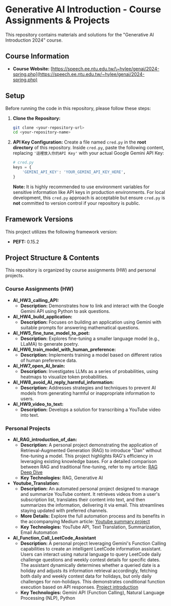 # Generative AI Introduction - Course Assignments & Projects

This repository contains materials and solutions for the "Generative AI Introduction 2024" course.

## Course Information
  * **Course Website:** [https://speech.ee.ntu.edu.tw/\~hylee/genai/2024-spring.php](https://speech.ee.ntu.edu.tw/~hylee/genai/2024-spring.php)
  
## Setup

Before running the code in this repository, please follow these steps:

1.  **Clone the Repository:**

    ```bash
    git clone <your-repository-url>
    cd <your-repository-name>
    ```

2.  **API Key Configuration:**
    Create a file named `cred.py` in the **root directory** of this repository. Inside `cred.py`, paste the following content, replacing `'這裡放入你的API Key'` with your actual Google Gemini API Key:

    ```python
    # cred.py
    keys = {
        'GEMINI_API_KEY': 'YOUR_GEMINI_API_KEY_HERE',
    }
    ```

    **Note:** It is highly recommended to use environment variables for sensitive information like API keys in production environments. For local development, this `cred.py` approach is acceptable but ensure `cred.py` is **not** committed to version control if your repository is public.

## Framework Versions

This project utilizes the following framework version:

  * **PEFT:** 0.15.2

## Project Structure & Contents

This repository is organized by course assignments (HW) and personal projects.

### Course Assignments (HW)

* **AI\_HW3\_calling\_API:**
    * **Description:** Demonstrates how to link and interact with the Google Gemini API using Python to ask questions.
* **AI\_HW4\_build\_application:**
    * **Description:** Focuses on building an application using Gemini with suitable prompts for answering mathematical questions.
* **AI\_HW5\_fine\_tune\_model\_to\_poet:**
    * **Description:** Explores fine-tuning a smaller language model (e.g., LLaMA) to generate poetry.
* **AI\_HW6\_train\_model\_with\_human\_preference:**
    * **Description:** Implements training a model based on different ratios of human preference data.
* **AI\_HW7\_open\_AI\_brain:**
    * **Description:** Investigates LLMs as a series of probabilities, using heatmaps to visualize token probabilities.
* **AI\_HW8\_avoid\_AI\_reply\_harmful\_information:**
    * **Description:** Addresses strategies and techniques to prevent AI models from generating harmful or inappropriate information to users.
* **AI\_HW9\_video\_to\_text:**
    * **Description:** Develops a solution for transcribing a YouTube video into text.

### Personal Projects

* **AI\_RAG\_introduction\_of\_dan:**
    * **Description:** A personal project demonstrating the application of Retrieval-Augmented Generation (RAG) to introduce "Dan" without fine-tuning a model. This project highlights RAG's efficiency in leveraging existing knowledge bases. For a detailed comparison between RAG and traditional fine-tuning, refer to my article: [RAG Deep Dive](https://medium.com/@p123456dan.mse99/generative-ai-introduction-2024-rag-deep-dive-15d5a9763177)
    * **Key Technologies:** RAG, Generative AI
* **Youtube\_Translation:**
    * **Description:** An automated personal project designed to manage and summarize YouTube content. It retrieves videos from a user's subscription list, translates their content into text, and then summarizes the information, delivering it via email. This streamlines staying updated with preferred channels.
    * **More Details:** Explore the full automation process and its benefits in the accompanying Medium article: [Youtube summary project](https://medium.com/@p123456dan.mse99/%E5%9C%A8%E8%B3%87%E8%A8%8A%E7%88%86%E7%82%B8%E7%9A%84%E6%99%82%E4%BB%A3-%E5%85%89%E6%98%AF%E6%AF%8F%E5%A4%A9%E8%BF%BD%E8%B9%A4%E5%96%9C%E6%AD%A1%E7%9A%84-youtuber-%E6%88%96%E6%96%B0%E8%81%9E%E9%A0%BB%E9%81%93%E6%9B%B4%E6%96%B0%E5%B0%B1%E8%80%97%E8%B2%BB%E4%B8%8D%E5%B0%91%E6%99%82%E9%96%93-%E7%82%BA%E4%BA%86%E6%9B%B4%E5%B0%88%E5%BF%83%E6%8A%95%E5%85%A5-ai-%E5%B0%88%E6%A1%88-%E6%88%91%E8%A8%AD%E8%A8%88%E4%BA%86%E4%B8%80%E5%A5%97%E8%87%AA%E5%8B%95%E5%8C%96%E6%B5%81%E7%A8%8B-%E5%B9%AB%E6%88%91%E5%B0%87-youtube-%E5%BD%B1%E7%89%87%E5%85%A7%E5%AE%B9%E5%BF%AB%E9%80%9F%E8%BD%89%E5%8C%96%E7%82%BA%E9%87%8D%E9%BB%9E%E6%91%98%E8%A6%81-%E4%B8%A6%E9%80%8F%E9%81%8E-052cb615bfeb)
    * **Key Technologies:** YouTube API, Text Translation, Summarization, Email Automation
* **AI\_Function\_Call\_LeetCode\_Assistant**
    * **Description:** A personal project leveraging Gemini's Function Calling capabilities to create an intelligent LeetCode information assistant. Users can interact using natural language to query LeetCode daily challenge questions and weekly contest details for specific dates. The assistant dynamically determines whether a queried date is a holiday and adjusts its information retrieval accordingly, fetching both daily and weekly contest data for holidays, but only daily challenges for non-holidays. This demonstrates conditional function execution based on API responses. [Project introduction](https://medium.com/@p123456dan.mse99/%E9%81%8B%E7%94%A8%E7%94%9F%E6%88%90%E5%BC%8F-ai-%E5%AF%A6%E7%8F%BE%E6%99%BA%E6%85%A7%E4%BA%92%E5%8B%95-%E6%88%91%E7%9A%84-leetcode-%E5%8A%A9%E7%90%86%E5%B0%88%E6%A1%88-e36278fa7d69)
    * **Key Technologies:** Gemini API (Function Calling), Natural Language Processing (NLP), Python
